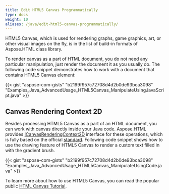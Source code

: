```yaml
---
title: Edit HTML5 Canvas Programmatically
type: docs
weight: 10
aliases: /java/edit-html5-canvas-programmatically/
---
```


HTML5 Canvas, which is used for rendering graphs, game graphics, art, or other visual images on the fly, is in the list of build-in formats of Aspose.HTML class library.

To render canvas as a part of HTML document, you do not need any particular manipulation, just render the document it as you usually do. The following code snippet demonstrates how to work with a document that contains HTML5 Canvas element: 

{{< gist "aspose-com-gists" "b2199f957c72708d4d2b0de93bca3098" "Examples_Java_AdvancedUsage_HTML5Canvas_ManipulateUsingJavaScript.java" >}}
## **Canvas Rendering Context 2D** ## 
Besides processing HTML5 Canvas as a part of an HTML document, you can work with canvas directly inside your Java code. Aspose.HTML provides [ICanvasRenderingContext2D](https://apireference.aspose.com/html/java/com.aspose.html.dom.canvas/ICanvasRenderingContext2D) interface for these operations, which is fully based on the official [standard](https://html.spec.whatwg.org/multipage/canvas.html#2dcontext). Following code snippet shows how to use the drawing feature of HTML5 Canvas to render a custom text filled in with the gradient brush.

{{< gist "aspose-com-gists" "b2199f957c72708d4d2b0de93bca3098" "Examples_Java_AdvancedUsage_HTML5Canvas_ManipulateUsingCode.java" >}}

To learn more about how to use HTML5 Canvas, you can read the popular public [HTML Canvas Tutorial](https://www.w3schools.com/graphics/canvas_intro.asp).
